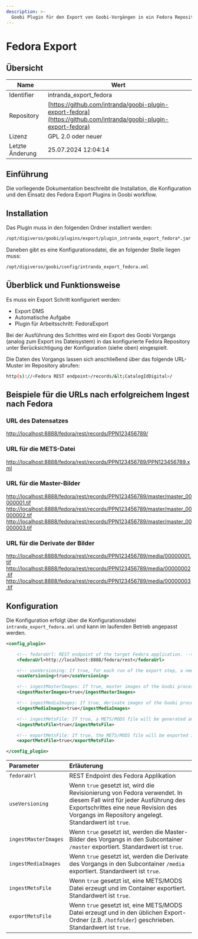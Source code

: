 ```yaml
---
description: >-
  Goobi Plugin für den Export von Goobi-Vorgängen in ein Fedora Repository
---
```


# Fedora Export

## Übersicht

Name                     | Wert
-------------------------|-----------
Identifier               | intranda_export_fedora
Repository               | [https://github.com/intranda/goobi-plugin-export-fedora](https://github.com/intranda/goobi-plugin-export-fedora)
Lizenz              | GPL 2.0 oder neuer 
Letzte Änderung    | 25.07.2024 12:04:14


## Einführung
Die vorliegende Dokumentation beschreibt die Installation, die Konfiguration und den Einsatz des Fedora Export Plugins in Goobi workflow.


## Installation
Das Plugin muss in den folgenden Ordner installiert werden:

```bash
/opt/digiverso/goobi/plugins/export/plugin_intranda_export_fedora*.jar
```

Daneben gibt es eine Konfigurationsdatei, die an folgender Stelle liegen muss:

```bash
/opt/digiverso/goobi/config/intranda_export_fedora.xml
```


## Überblick und Funktionsweise
Es muss ein Export Schritt konfiguriert werden:

* Export DMS
* Automatische Aufgabe
* Plugin für Arbeitsschritt: FedoraExport

Bei der Ausführung des Schrittes wird ein Export des Goobi Vorgangs (analog zum Export ins Dateisystem) in das konfigurierte Fedora Repository unter Berücksichtigung der Konfiguration (siehe oben) eingespielt.

Die Daten des Vorgangs lassen sich anschließend über das folgende URL-Muster im Repository abrufen:

```bash
http(s)://<Fedora REST endpoint>/records/&lt;CatalogIdDigital>/
```


## Beispiele für die URLs nach erfolgreichem Ingest nach Fedora


### URL des Datensatzes

[http://localhost:8888/fedora/rest/records/PPN123456789/](http://localhost:8888/fedora/rest/records/PPN123456789/)


### URL für die METS-Datei

[http://localhost:8888/fedora/rest/records/PPN123456789/PPN123456789.xml](http://localhost:8888/fedora/rest/records/PPN123456789/PPN123456789.xml)


### URL für die Master-Bilder

[http://localhost:8888/fedora/rest/records/PPN123456789/master/master_00000001.tif](http://localhost:8888/fedora/rest/records/PPN123456789/master/master_00000001.tif) [http://localhost:8888/fedora/rest/records/PPN123456789/master/master_00000002.tif](http://localhost:8888/fedora/rest/records/PPN123456789/master/master_00000002.tif) [http://localhost:8888/fedora/rest/records/PPN123456789/master/master_00000003.tif](http://localhost:8888/fedora/rest/records/PPN123456789/master/master_00000003.tif)


### URL für die Derivate der Bilder

[http://localhost:8888/fedora/rest/records/PPN123456789/media/00000001.tif](http://localhost:8888/fedora/rest/records/PPN123456789/media/00000001.tif) [http://localhost:8888/fedora/rest/records/PPN123456789/media/00000002.tif](http://localhost:8888/fedora/rest/records/PPN123456789/media/00000002.tif) [http://localhost:8888/fedora/rest/records/PPN123456789/media/00000003.tif](http://localhost:8888/fedora/rest/records/PPN123456789/media/00000003.tif)


## Konfiguration
Die Konfiguration erfolgt über die Konfigurationsdatei `intranda_export_fedora.xml` und kann im laufenden Betrieb angepasst werden.

```xml
<config_plugin>

    <!-- fedoraUrl: REST endpoint of the target Fedora application. -->
    <fedoraUrl>http://localhost:8888/fedora/rest</fedoraUrl>

    <!-- useVersioning: If true, for each run of the export step, a new revision of the process will be created. Default is true. -->
    <useVersioning>true</useVersioning>

    <!-- ingestMasterImages: If true, master images of the Goobi process will be ingested into the container /master. Default is true. -->
    <ingestMasterImages>true</ingestMasterImages>

    <!-- ingestMediaImages: If true, derivate images of the Goobi process will be ingested into the container /media. Default is true. -->
    <ingestMediaImages>true</ingestMediaImages>

    <!-- ingestMetsFile: If true, a METS/MODS file will be generated and ingested. Default is true. -->
    <ingestMetsFile>true</ingestMetsFile>

    <!-- exportMetsFile: If true, the METS/MODS file will be exported into the given destination folder. Default is true. -->
    <exportMetsFile>true</exportMetsFile>

</config_plugin>
```

| Parameter | Erläuterung |
| :--- | :--- |
| `fedoraUrl` | REST Endpoint des Fedora Applikation |
| `useVersioning` | Wenn `true` gesetzt ist, wird die Revisionierung von Fedora verwendet. In diesem Fall wird für jeder Ausführung des Exportschrittes eine neue Revision des Vorgangs im Repository angelegt. Standardwert ist `true`. |
| `ingestMasterImages` | Wenn `true` gesetzt ist, werden die Master-Bilder des Vorgangs in den Subcontainer `/master` exportiert. Standardwert ist `true`. |
| `ingestMediaImages` | Wenn `true` gesetzt ist, werden die Derivate des Vorgangs in den Subcontainer `/media` exportiert. Standardwert ist `true`. |
| `ingestMetsFile` | Wenn `true` gesetzt ist, eine METS/MODS Datei erzeugt und im Container exportiert. Standardwert ist `true`. |
| `exportMetsFile` | Wenn `true` gesetzt ist, eine METS/MODS Datei erzeugt und in den üblichen Export-Ordner (z.B. `/hotfolder`) geschrieben. Standardwert ist `true`. |